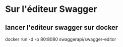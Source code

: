 # Sur l'éditeur Swagger

## lancer l'editeur swagger sur docker
docker run -d -p 80:8080  swaggerapi/swagger-editor 
